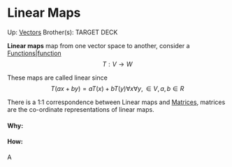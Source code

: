 # Linear Maps

Up: [Vectors](vectors)
Brother(s):
TARGET DECK

**Linear maps** map from one vector space to another, consider a [Functions|function](functions|function) $$ T: V → W $$

These maps are called linear since $$ T(ax+by)=aT(x)+bT(y) ∀x∀y, ∈ V , a,b ∈ R $$

There is a 1:1 correspondence between Linear maps and [Matrices](matrices), matrices are the co-ordinate representations of linear maps.
































#### Why:
#### How:









A